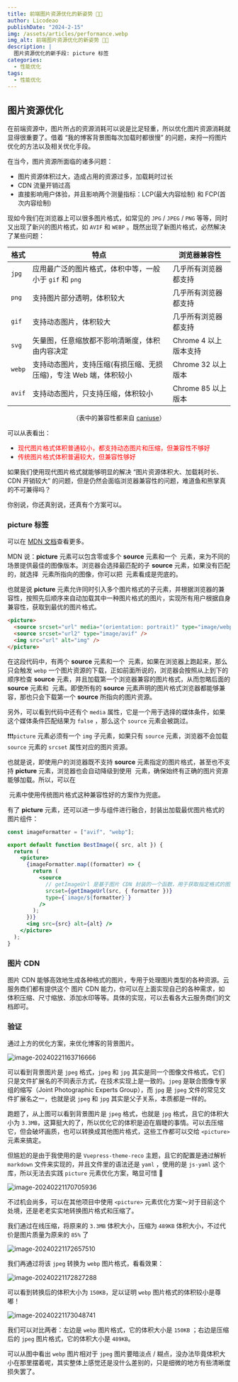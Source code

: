 ```yaml
---
title: 前端图片资源优化的新姿势 💃🏻
author: Licodeao
publishDate: "2024-2-15"
img: /assets/articles/performance.webp
img_alt: 前端图片资源优化的新姿势 💃🏻
description: |
  图片资源优化的新手段: picture 标签
categories:
  - 性能优化
tags:
  - 性能优化
---
```


## 图片资源优化

在前端资源中，图片所占的资源消耗可以说是比足轻重，所以优化图片资源消耗就显得很重要了。借着 “我的博客背景图每次加载时都很慢” 的问题，来捋一捋图片优化的方法以及相关优化手段。

在当今，图片资源所面临的诸多问题：

- 图片资源体积过大，造成占用的资源过多，加载耗时过长
- CDN 流量开销过高
- 直接影响用户体验，并且影响两个测量指标：LCP(最大内容绘制) 和 FCP(首次内容绘制)

现如今我们在浏览器上可以很多图片格式，如常见的 `JPG` / `JPEG` / `PNG` 等等，同时又出现了新兴的图片格式，如 `AVIF` 和 `WEBP` 。既然出现了新图片格式，必然解决了某些问题：

| 格式   | 特点                                                              | 浏览器兼容性          |
| ------ | ----------------------------------------------------------------- | --------------------- |
| `jpg`  | 应用最广泛的图片格式，体积中等，一般小于 `gif` 和 `png`           | 几乎所有浏览器都支持  |
| `png`  | 支持图片部分透明，体积较大                                        | 几乎所有浏览器都支持  |
| `gif`  | 支持动态图片，体积较大                                            | 几乎所有浏览器都支持  |
| `svg`  | 矢量图，任意缩放都不影响清晰度，体积由内容决定                    | Chrome 4 以上版本支持 |
| `webp` | 支持动态图片，支持压缩(有损压缩、无损压缩)，专注 Web 端，体积较小 | Chrome 32 以上版本    |
| `avif` | 支持动态图片，只支持压缩，体积较小                                | Chrome 85 以上版本    |

<p align="center">（表中的兼容性都来自 <a href="https://caniuse.com/">caniuse</a>）</p>

可以从表看出：

- <font color="red">现代图片格式体积普通较小，都支持动态图片和压缩，但兼容性不够好</font>
- <font color="red">传统图片格式体积普遍较大，但兼容性够好</font>

如果我们使用现代图片格式就能够明显的解决 “图片资源体积大、加载耗时长、CDN 开销较大” 的问题，但是仍然会面临浏览器兼容性的问题，难道鱼和熊掌真的不可兼得吗？

你别说，你还真别说，还真有个方案可以。

### picture 标签

可以在 [MDN 文档](https://developer.mozilla.org/zh-CN/docs/Web/HTML/Element/picture)查看更多。

MDN 说：**picture** 元素可以包含零或多个 **source** 元素和一个 **<img>** 元素，来为不同的场景提供最佳的图像版本。浏览器会选择最匹配的子 **source** 元素，如果没有匹配的，就选择 **<img>** 元素所指向的图像，你可以把 **<img>** 元素看成是兜底的。

也就是说 **picture** 元素允许同时引入多个图片格式的子元素，并根据浏览器的兼容性，按照先后顺序来自动加载其中一种图片格式的图片，实现所有用户根据自身兼容性，获取到最优的图片格式。

```html
<picture>
  <source srcset="url" media="(orientation: portrait)" type="image/webp" />
  <source srcset="url2" type="image/avif" />
  <img src="url" alt="img" />
</picture>
```

在这段代码中，有两个 **source** 元素和一个 **<img>** 元素，如果在浏览器上跑起来，那么只会触发 `webp` 一个图片资源的下载，正如前面所说的，浏览器会按照从上到下的顺序检查 **source** 元素，并且加载第一个浏览器兼容的图片格式，从而忽略后面的 **source** 元素和 **<img>** 元素。即使所有的 **source** 元素声明的图片格式浏览器都能够兼容，那也只会下载第一个 **source** 所指向的图片资源。

另外，可以看到代码中还有个 `media` 属性，它是一个用于选择的媒体条件，如果这个媒体条件匹配结果为 `false` ，那么这个 `source` 元素会被跳过。

❗❗❗`picture` 元素必须有一个 `img` 子元素，如果只有 `source` 元素，浏览器不会加载 `source` 元素的 `srcset` 属性对应的图片资源。

也就是说，即使用户的浏览器既不支持 **source** 元素指定的图片格式，甚至也不支持 **picture** 元素，浏览器也会自动降级到使用 **<img>** 元素，确保始终有正确的图片资源能够加载。所以，可以在

**<img>** 元素中使用传统图片格式这种兼容性好的方案作为兜底。

有了 **picture** 元素，还可以进一步与组件进行融合，封装出加载最优图片格式的图片组件：

```jsx
const imageFormatter = ["avif", "webp"];

export default function BestImage({ src, alt }) {
  return (
    <picture>
      {imageFormatter.map((formatter) => {
        return (
          <source
            // getImageUrl 是基于图片 CDN 封装的一个函数，用于获取指定格式的图片，这里不作实现
            srcset={getImageUrl(src, { formatter })}
            type={`image/${formatter}`}
          />
        );
      })}
      <img src={src} alt={alt} />
    </picture>
  );
}
```

### 图片 CDN

图片 CDN 能够高效地生成各种格式的图片，专用于处理图片类型的各种资源。云服务商们都有提供这个 图片 CDN 能力，你可以在上面实现自己的各种需求，如体积压缩、尺寸缩放、添加水印等等。具体的实现，可以去看各大云服务商们的文档即可。

### 验证

通过上方的优化方案，来优化博客的背景图片。

![image-20240221163716666](https://typora-licodeao.oss-cn-guangzhou.aliyuncs.com/typoraImg/image-20240221163716666.png)

可以看到背景图片是 `jpeg` 格式，`jpeg` 和 `jpg` 其实是同一个图像文件格式，它们只是文件扩展名的不同表示方式，在技术实现上是一致的。`jpeg` 是联合图像专家组的缩写（Joint Photographic Experts Group），而 `jpg` 是 `jpeg` 文件的常见文件扩展名之一，也就是说 `jpeg` 和 `jpg` 其实是父子关系，本质都是一样的。

跑题了，从上图可以看到背景图片是 `jpeg` 格式，也就是 `jpg` 格式，且它的体积大小为 `3.3MB`，这算挺大的了，所以优化它的体积是迫在眉睫的事情。可以去压缩它，但会破坏画质，也可以转换成其他图片格式，这些工作都可以交给 `<picture>` 元素来搞定。

但尴尬的是由于我使用的是 `Vuepress-theme-reco` 主题，且它的配置是通过解析 `markdown` 文件来实现的，并且文件里的语法还是 `yaml` ，使用的是 `js-yaml` 这个库，所以无法去实践 `picture` 元素优化方案，略显可惜 🫢

![image-20240221170705936](https://typora-licodeao.oss-cn-guangzhou.aliyuncs.com/typoraImg/image-20240221170705936.png)

不过机会尚多，可以在其他项目中使用 `<picture>` 元素优化方案～对于目前这个处境，还是老老实实地转换图片格式和压缩了。

我们通过在线压缩，将原来的 `3.3MB` 体积大小，压缩为 `489KB` 体积大小，不过代价是图片质量为原来的 `85%` 了

![image-20240221172657510](https://typora-licodeao.oss-cn-guangzhou.aliyuncs.com/typoraImg/image-20240221172657510.png)

我们再通过将该 `jpeg` 转换为 `webp` 图片格式，看看效果：

![image-20240221172827288](https://typora-licodeao.oss-cn-guangzhou.aliyuncs.com/typoraImg/image-20240221172827288.png)

可以看到转换后的体积大小为 `150KB`，足以证明 `webp` 图片格式的体积较小是尊嘟！

![image-20240221173048741](https://typora-licodeao.oss-cn-guangzhou.aliyuncs.com/typoraImg/image-20240221173048741.png)

我们可以对比两者：左边是 `webp` 图片格式，它的体积大小是 `150KB` ；右边是压缩后的 `jpeg` 图片格式，它的体积大小是 `489KB`。

可以从图中看出 `webp` 图片相对于 `jpeg` 图片要暗淡点 / 糊点，没办法毕竟体积大小在那里摆着呢，其实整体上感觉还是没什么差别的，只是细微的地方有些清晰度损失罢了。
